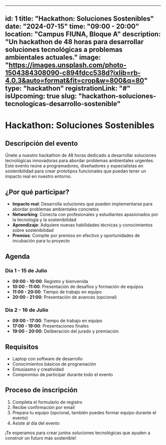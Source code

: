 
---
id: 1
title: "Hackathon: Soluciones Sostenibles"
date: "2024-07-15"
time: "09:00 - 20:00"
location: "Campus FIUNA, Bloque A"
description: "Un hackathon de 48 horas para desarrollar soluciones tecnológicas a problemas ambientales actuales."
image: "https://images.unsplash.com/photo-1504384308090-c894fdcc538d?ixlib=rb-4.0.3&auto=format&fit=crop&w=800&q=80"
type: "hackathon"
registrationLink: "#"
isUpcoming: true
slug: "hackathon-soluciones-tecnologicas-desarrollo-sostenible"
---

# Hackathon: Soluciones Sostenibles

## Descripción del evento

Únete a nuestro hackathon de 48 horas dedicado a desarrollar soluciones tecnológicas innovadoras para abordar problemas ambientales urgentes. Este evento reúne a programadores, diseñadores y especialistas en sostenibilidad para crear prototipos funcionales que puedan tener un impacto real en nuestro entorno.

## ¿Por qué participar?

- **Impacto real**: Desarrolla soluciones que pueden implementarse para abordar problemas ambientales concretos
- **Networking**: Conecta con profesionales y estudiantes apasionados por la tecnología y la sostenibilidad
- **Aprendizaje**: Adquiere nuevas habilidades técnicas y conocimientos sobre sostenibilidad
- **Premios**: Compite por premios en efectivo y oportunidades de incubación para tu proyecto

## Agenda

### Día 1 - 15 de Julio
- **09:00 - 10:00**: Registro y bienvenida
- **10:00 - 11:00**: Presentación de desafíos y formación de equipos
- **11:00 - 20:00**: Tiempo de trabajo en equipo
- **20:00 - 21:00**: Presentación de avances (opcional)

### Día 2 - 16 de Julio
- **09:00 - 17:00**: Tiempo de trabajo en equipo
- **17:00 - 19:00**: Presentaciones finales
- **19:00 - 20:00**: Deliberación del jurado y premiación

## Requisitos

- Laptop con software de desarrollo
- Conocimientos básicos de programación
- Entusiasmo y creatividad
- Compromiso de participar durante todo el evento

## Proceso de inscripción

1. Completa el formulario de registro
2. Recibe confirmación por email
3. Prepara tu equipo (opcional, también puedes formar equipo durante el evento)
4. Asiste al día del evento

¡Te esperamos para crear juntos soluciones tecnológicas que ayuden a construir un futuro más sostenible!
